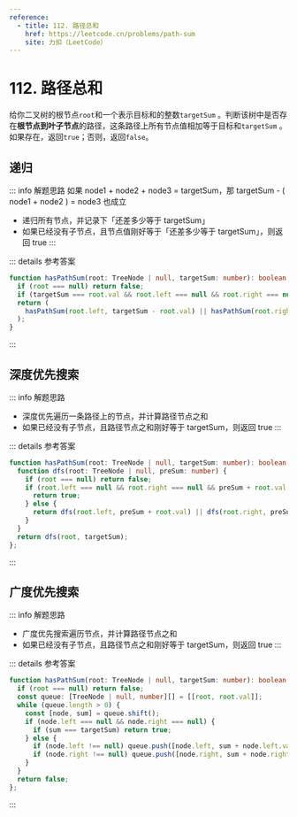 ```yaml
---
reference:
  - title: 112. 路径总和
    href: https://leetcode.cn/problems/path-sum
    site: 力扣（LeetCode）
---
```


# 112. 路径总和

给你二叉树的根节点`root`和一个表示目标和的整数`targetSum` 。判断该树中是否存在**根节点到叶子节点**的路径，这条路径上所有节点值相加等于目标和`targetSum` 。如果存在，返回`true`；否则，返回`false`。

## 递归

::: info 解题思路
如果 node1 + node2 + node3 = targetSum，那 targetSum - ( node1 + node2 ) = node3 也成立
- 递归所有节点，并记录下「还差多少等于 targetSum」
- 如果已经没有子节点，且节点值刚好等于「还差多少等于 targetSum」，则返回 true
:::

::: details 参考答案
```ts
function hasPathSum(root: TreeNode | null, targetSum: number): boolean {
  if (root === null) return false;
  if (targetSum === root.val && root.left === null && root.right === null) return true;
  return (
    hasPathSum(root.left, targetSum - root.val) || hasPathSum(root.right, targetSum - root.val)
  );
}
```
:::

## 深度优先搜索

::: info 解题思路
- 深度优先遍历一条路径上的节点，并计算路径节点之和
- 如果已经没有子节点，且路径节点之和刚好等于 targetSum，则返回 true
:::

::: details 参考答案
```ts
function hasPathSum(root: TreeNode | null, targetSum: number): boolean {
  function dfs(root: TreeNode | null, preSum: number) {
    if (root === null) return false;
    if (root.left === null && root.right === null && preSum + root.val === targetSum) {
      return true;
    } else {
      return dfs(root.left, preSum + root.val) || dfs(root.right, preSum + root.val);
    }
  }
  return dfs(root, targetSum);
};
```
:::

## 广度优先搜索

::: info 解题思路
- 广度优先搜索遍历节点，并计算路径节点之和
- 如果已经没有子节点，且路径节点之和刚好等于 targetSum，则返回 true
:::

::: details 参考答案
```ts
function hasPathSum(root: TreeNode | null, targetSum: number): boolean {
  if (root === null) return false;
  const queue: [TreeNode | null, number][] = [[root, root.val]];
  while (queue.length > 0) {
    const [node, sum] = queue.shift();
    if (node.left === null && node.right === null) {
      if (sum === targetSum) return true;
    } else {
      if (node.left !== null) queue.push([node.left, sum + node.left.val]);
      if (node.right !== null) queue.push([node.right, sum + node.right.val]);
    }
  }
  return false;
};
```
:::
